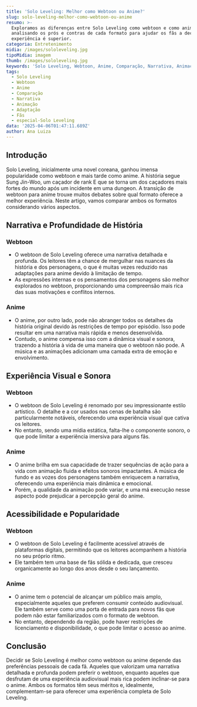 ```yaml
---
title: 'Solo Leveling: Melhor como Webtoon ou Anime?'
slug: solo-leveling-melhor-como-webtoon-ou-anime
resumo: >-
  Exploramos as diferenças entre Solo Leveling como webtoon e como anime,
  analisando os prós e contras de cada formato para ajudar os fãs a decidir qual
  experiência é superior.
categoria: Entretenimento
midia: /images/sololeveling.jpg
tipoMidia: imagem
thumb: /images/sololeveling.jpg
keywords: 'Solo Leveling, Webtoon, Anime, Comparação, Narrativa, Animação, Adaptação, Fãs'
tags:
  - Solo Leveling
  - Webtoon
  - Anime
  - Comparação
  - Narrativa
  - Animação
  - Adaptação
  - Fãs
  - especial-Solo Leveling
data: '2025-04-06T01:47:11.689Z'
author: Ana Luiza
---
```


## Introdução
Solo Leveling, inicialmente uma novel coreana, ganhou imensa popularidade como webtoon e mais tarde como anime. A história segue Sung Jin-Woo, um caçador de rank E que se torna um dos caçadores mais fortes do mundo após um incidente em uma dungeon. A transição de webtoon para anime trouxe muitos debates sobre qual formato oferece a melhor experiência. Neste artigo, vamos comparar ambos os formatos considerando vários aspectos.

## Narrativa e Profundidade de História
### Webtoon
- O webtoon de Solo Leveling oferece uma narrativa detalhada e profunda. Os leitores têm a chance de mergulhar nas nuances da história e dos personagens, o que é muitas vezes reduzido nas adaptações para anime devido à limitação de tempo.
- As expressões internas e os pensamentos dos personagens são melhor explorados no webtoon, proporcionando uma compreensão mais rica das suas motivações e conflitos internos.
### Anime
- O anime, por outro lado, pode não abranger todos os detalhes da história original devido às restrições de tempo por episódio. Isso pode resultar em uma narrativa mais rápida e menos desenvolvida.
- Contudo, o anime compensa isso com a dinâmica visual e sonora, trazendo a história à vida de uma maneira que o webtoon não pode. A música e as animações adicionam uma camada extra de emoção e envolvimento.

## Experiência Visual e Sonora
### Webtoon
- O webtoon de Solo Leveling é renomado por seu impressionante estilo artístico. O detalhe e a cor usados nas cenas de batalha são particularmente notáveis, oferecendo uma experiência visual que cativa os leitores.
- No entanto, sendo uma mídia estática, falta-lhe o componente sonoro, o que pode limitar a experiência imersiva para alguns fãs.
### Anime
- O anime brilha em sua capacidade de trazer sequências de ação para a vida com animação fluida e efeitos sonoros impactantes. A música de fundo e as vozes dos personagens também enriquecem a narrativa, oferecendo uma experiência mais dinâmica e emocional.
- Porém, a qualidade da animação pode variar, e uma má execução nesse aspecto pode prejudicar a percepção geral do anime.

## Acessibilidade e Popularidade
### Webtoon
- O webtoon de Solo Leveling é facilmente acessível através de plataformas digitais, permitindo que os leitores acompanhem a história no seu próprio ritmo.
- Ele também tem uma base de fãs sólida e dedicada, que cresceu organicamente ao longo dos anos desde o seu lançamento.
### Anime
- O anime tem o potencial de alcançar um público mais amplo, especialmente aqueles que preferem consumir conteúdo audiovisual. Ele também serve como uma porta de entrada para novos fãs que podem não estar familiarizados com o formato de webtoon.
- No entanto, dependendo da região, pode haver restrições de licenciamento e disponibilidade, o que pode limitar o acesso ao anime.

## Conclusão
Decidir se Solo Leveling é melhor como webtoon ou anime depende das preferências pessoais de cada fã. Aqueles que valorizam uma narrativa detalhada e profunda podem preferir o webtoon, enquanto aqueles que desfrutam de uma experiência audiovisual mais rica podem inclinar-se para o anime. Ambos os formatos têm seus méritos e, idealmente, complementam-se para oferecer uma experiência completa de Solo Leveling.
